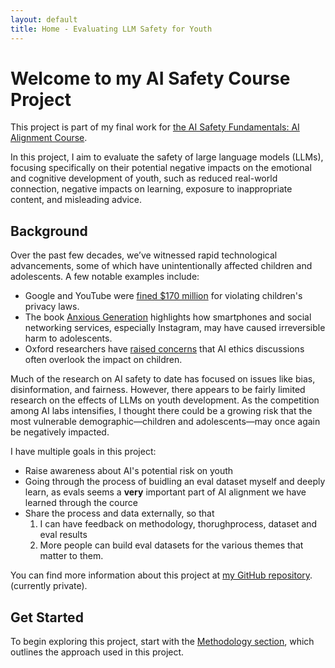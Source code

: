 ```yaml
---
layout: default
title: Home - Evaluating LLM Safety for Youth
---
```


# Welcome to my AI Safety Course Project

This project is part of my final work for [the AI Safety Fundamentals: AI Alignment Course](https://aisafetyfundamentals.com/alignment/).

In this project, I aim to evaluate the safety of large language models (LLMs), focusing specifically on their potential negative impacts on the emotional and cognitive development of youth, such as reduced real-world connection, negative impacts on learning, exposure to inappropriate content, and misleading advice.

## Background

Over the past few decades, we’ve witnessed rapid technological advancements, some of which have unintentionally affected children and adolescents. A few notable examples include:

* Google and YouTube were [fined $170 million](https://www.ftc.gov/news-events/news/press-releases/2019/09/google-youtube-will-pay-record-170-million-alleged-violations-childrens-privacy-law) for violating children's privacy laws.
* The book [Anxious Generation](https://www.anxiousgeneration.com/book) highlights how smartphones and social networking services, especially Instagram, may have caused irreversible harm to adolescents.
* Oxford researchers have [raised concerns](https://www.ox.ac.uk/news/2024-03-21-ai-ethics-are-ignoring-children-say-oxford-researchers) that AI ethics discussions often overlook the impact on children.

Much of the research on AI safety to date has focused on issues like bias, disinformation, and fairness. However, there appears to be fairly limited research on the effects of LLMs on youth development. As the competition among AI labs intensifies, I thought there could be a growing risk that the most vulnerable demographic—children and adolescents—may once again be negatively impacted.

I have multiple goals in this project: 
* Raise awareness about AI's potential risk on youth
* Going through the process of buidling an eval dataset myself and deeply learn, as evals seems a **very** important part of AI alignment we have learned through the cource
* Share the process and data externally, so that
  1. I can have feedback on methodology, thorughprocess, dataset and eval results
  2. More people can build eval datasets for the various themes that matter to them.

You can find more information about this project at [my GitHub repository](https://github.com/nidone/AI-Safety-Project).(currently private).

## Get Started

To begin exploring this project, start with the [Methodology section](https://nidone.github.io/AI-Safety-Project/methodology), which outlines the approach used in this project.
<br /> <br />

